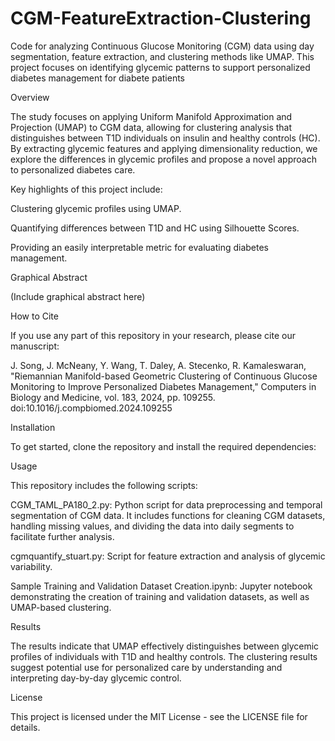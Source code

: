 # CGM-FeatureExtraction-Clustering
Code for analyzing Continuous Glucose Monitoring (CGM) data using day segmentation, feature extraction, and clustering methods like UMAP. This project focuses on identifying glycemic patterns to support personalized diabetes management for diabete patients

Overview

The study focuses on applying Uniform Manifold Approximation and Projection (UMAP) to CGM data, allowing for clustering analysis that distinguishes between T1D individuals on insulin and healthy controls (HC). By extracting glycemic features and applying dimensionality reduction, we explore the differences in glycemic profiles and propose a novel approach to personalized diabetes care.

Key highlights of this project include:

Clustering glycemic profiles using UMAP.

Quantifying differences between T1D and HC using Silhouette Scores.

Providing an easily interpretable metric for evaluating diabetes management.

Graphical Abstract

(Include graphical abstract here)

How to Cite

If you use any part of this repository in your research, please cite our manuscript:

J. Song, J. McNeany, Y. Wang, T. Daley, A. Stecenko, R. Kamaleswaran, "Riemannian Manifold-based Geometric Clustering of Continuous Glucose Monitoring to Improve Personalized Diabetes Management," Computers in Biology and Medicine, vol. 183, 2024, pp. 109255. doi:10.1016/j.compbiomed.2024.109255

Installation

To get started, clone the repository and install the required dependencies:

Usage

This repository includes the following scripts:

CGM_TAML_PA180_2.py: Python script for data preprocessing and temporal segmentation of CGM data. It includes functions for cleaning CGM datasets, handling missing values, and dividing the data into daily segments to facilitate further analysis.

cgmquantify_stuart.py: Script for feature extraction and analysis of glycemic variability.

Sample Training and Validation Dataset Creation.ipynb: Jupyter notebook demonstrating the creation of training and validation datasets, as well as UMAP-based clustering.

Results

The results indicate that UMAP effectively distinguishes between glycemic profiles of individuals with T1D and healthy controls. The clustering results suggest potential use for personalized care by understanding and interpreting day-by-day glycemic control.

License

This project is licensed under the MIT License - see the LICENSE file for details.

